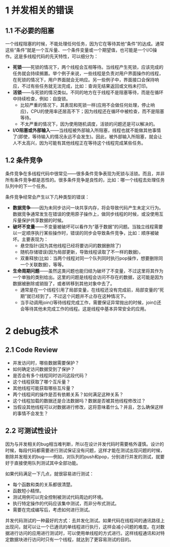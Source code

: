 
# 1 并发相关的错误

## 1.1 不必要的阻塞
一个线程阻塞的时候，不能处理任何任务，因为它在等待其他“条件”的达成。通常这些“条件”就是一个互斥量、一个条件变量或一个期望值，也可能是一个I/O操作。这是多线程代码的先天特性，可以细分为：

- **死锁**——死锁的情况下，两个线程会互相等待。当线程产生死锁，应该完成的任务就会持续搁置。举个例子来说，一些线程是负责对用户界面操作的线程，在死锁的情况下，用户界面就会无响应。另一些例子中，界面接口会保持响应，不过有些任务就无法完成，比如：查询无结果返回或文档未打印。
- **活锁**——与死锁的情况类似。不同的地方在于线程不是阻塞等待，而是在循环中持续检查，例如：自旋锁。
   - 比较严重的情况下，其表现和死锁一样(应用不会做任何处理，停止响应)，CPU的使用率还居高不下；因为线程还在循环中被检查，而不是阻塞等待。
   - 不太严重的情况下，因为使用随机调度，活锁的问题还是可以解决的。
- **I/O阻塞或外部输入**——当线程被外部输入所阻塞，线程也就不能做其他事情了(即使，等待输入的情况永远不会发生)。因此，被外部输入所阻塞，就会让人不太高兴，因为可能有其他线程正在等待这个线程完成某些任务。




## 1.2 条件竞争
条件竞争在多线程代码中很常见——很多条件竞争表现为死锁与活锁。而且，并非所有条件竞争都是恶性的。很多条件竞争是良性的，比如：哪一个线程去处理任务队列中的下一个任务。

条件竞争经常会产生以下几种类型的错误：

- **数据竞争**——因为未同步访问一块共享内存，将会导致代码产生未定义行为。数据竞争通常发生在错误的使用原子操作上，做同步线程的时候，或没使用互斥量保护共享数据的时候。
- **破坏不变量**——不变量被破坏可以看作为“基于数据”的问题。当独立线程需要以一定顺序执行某些操作时，错误的同步会导致条件竞争，比如：顺序被破坏。主要表现为：
   - 悬空指针(因为其他线程已经将要访问的数据删除了)
   - 随机存储错误(因为局部更新，导致线程读取了不一样的数据)，
   - 双重释放(比如：当两个线程对同一个队列同时执行pop操作，想要删除同一个关联数据)，等等。
- **生命周期问题**——虽然这类问题也能归结为破坏了不变量，不过这里将其作为一个单独的类别给出。这里的问题是线程会访问不存在的数据，这可能是因为数据被删除或销毁了，或者转移到其他对象中去了。
   - 通常是在一个线程引用了局部变量，在线程还没有完成前，局部变量的“死期”就已经到了，不过这个问题并不止存在这种情况下。
   - 当手动调用join()等待线程完成工作，需要保证异常抛出的时候，join()还会等待其他未完成工作的线程。这是线程中基本异常安全的应用。




# 2 debug技术

## 2.1 Code Review

- 并发访问时，哪些数据需要保护？
- 如何确定访问数据受到了保护？
- 是否会有多个线程同时访问这段代码？
- 这个线程获取了哪个互斥量？
- 其他线程可能获取哪些互斥量？
- 两个线程间的操作是否有依赖关系？如何满足这种关系？
- 这个线程加载的数据还是合法数据吗？数据是否被其他线程修改过？
- 当假设其他线程可以对数据进行修改，这将意味着什么？并且，怎么确保这样的事情不会发生？

## 2.2 可测试性设计
因为与并发相关的bug相当难判断，所以在设计并发代码时需要格外谨慎。设计的时候，每段代码都需要进行测试保证没有问题，这样才能在测试出现问题的时候，剔除并发相关的bug——例如，对队列的push和pop，分别进行并发的测试，就要好于直接使用队列测试其中全部功能。

如果代码满足一下几点，就很容易进行测试：

- 每个函数和类的关系都很清楚。
- 函数短小精悍。
- 测试用例可以完全控制被测试代码周边的环境。
- 执行特定操作的代码应该集中测试，而非分布式测试。
- 需要在完成编写后，考虑如何进行测试。


并发代码测试的一种最好的方式：去并发化测试。如果代码在线程间的通讯路径上出现问，就可以让一个已通讯的单线程进行执行，这样会减小问题的难度。在对数据进行访问的应用进行测试时，可以使用单线程的方式进行。这样线程通讯和对特定数据块进行访问时只有一个线程，就达到了更容易测试的目的。

